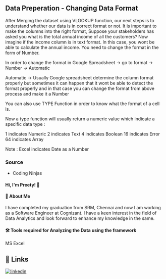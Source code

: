 ## Data Preperation - Changing Data Format

After Merging the dataset using VLOOKUP function, our next steps is to understand whether our data is in correct format or not.
It is important to make the columns into the right format, Suppose your stakeholders has asked you what is the total annual income of all the customers?
Now imagine if the income column is in text format. In this case, you wont be able to calculate the annual income. You need to change the format in the form of Number.

In order to change the format in Google Spreadsheet -> go to format -> Number -> Automatic 

Automatic -> Usually Google spreadsheet determine the column format properly but sometimes it can happen that it wont be able to detect the format properly and in that case you can change the format from above process and make it a Number

You can also use TYPE Function in order to know what the format of a cell is.

Now a type function will usually return a numeric value which indicate a specific data type :

1 indicates Numeric
2 indicates Text
4 indicates Boolean
16 indicates Error
64 indicates Array

Note : Excel indicates Date as a Number




### Source

- Coding Ninjas


#### Hi, I'm Preety! 👋


#### 🚀 About Me
I have completed my graduation from SRM, Chennai and now I am working as a Software Engineer at Cognizant. I have a keen interest in the field of Data Analytics and look forward to enhance my knowledge in the same. 


#### 🛠 Tools required for Analyzing the Data using the framework
MS Excel


## 🔗 Links
[![linkedin](https://img.shields.io/badge/linkedin-0A66C2?style=for-the-badge&logo=linkedin&logoColor=white)](https://www.linkedin.com/in/preety-manna-687a73194/) 

